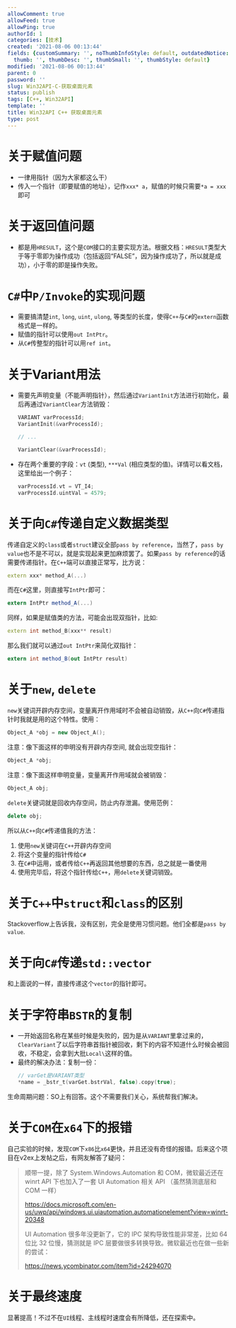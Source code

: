 ```yaml
---
allowComment: true
allowFeed: true
allowPing: true
authorId: 1
categories: [技术]
created: '2021-08-06 00:13:44'
fields: {customSummary: '', noThumbInfoStyle: default, outdatedNotice: 'no', reprint: standard,
  thumb: '', thumbDesc: '', thumbSmall: '', thumbStyle: default}
modified: '2021-08-06 00:13:44'
parent: 0
password: ''
slug: Win32API-C-获取桌面元素
status: publish
tags: [C++, Win32API]
template: ''
title: Win32API C++ 获取桌面元素
type: post
---
```

# 关于赋值问题

- 一律用指针（因为大家都这么干）
- 传入一个指针（即要赋值的地址），记作`xxx* a`，赋值的时候只需要`*a = xxx`即可

# 关于返回值问题

- 都是用`HRESULT`，这个是`COM`接口的主要实现方法。根据文档：`HRESULT`类型大于等于零即为操作成功（包括返回“FALSE”，因为操作成功了，所以就是成功），小于零的即是操作失败。

# `C#`中`P/Invoke`的实现问题

- 需要搞清楚`int`, `long`, `uint`, `ulong`, 等类型的长度，使得`C++`与`C#`的`extern`函数格式是一样的。
- 赋值的指针可以使用`out IntPtr`。
- 从`C#`传整型的指针可以用`ref int`。

# 关于Variant用法

- 需要先声明变量（不能声明指针），然后通过`VariantInit`方法进行初始化，最后再通过`VariantClear`方法销毁：
	```C++
	VARIANT varProcessId;
	VariantInit(&varProcessId);

	// ...

	VariantClear(&varProcessId);
	```
- 存在两个重要的字段：`vt` (类型), `***Val` (相应类型的值)。详情可以看文档，这里给出一个例子：
	```C++
	varProcessId.vt = VT_I4;
    varProcessId.uintVal = 4579;
	```

# 关于向`C#`传递自定义数据类型

传递自定义的`class`或者`struct`建议全部`pass by reference`，当然了，`pass by value`也不是不可以，就是实现起来更加麻烦罢了。如果`pass by reference`的话需要传递指针。在`C++`端可以直接正常写，比方说：

```C++
extern xxx* method_A(...)
```

而在`C#`这里，则直接写`IntPtr`即可：

```C#
extern IntPtr method_A(...)
```

同样，如果是赋值类的方法，可能会出现双指针，比如:

```C++
extern int method_B(xxx** result)
```

那么我们就可以通过`out IntPtr`来简化双指针：

```C#
extern int method_B(out IntPtr result)
```

# 关于`new`, `delete`

`new`关键词开辟内存空间，变量离开作用域时不会被自动销毁，从`C++`向`C#`传递指针时我就是用的这个特性。使用：

```C++
Object_A *obj = new Object_A();
```

注意：像下面这样的申明没有开辟内存空间, 就会出现空指针：

```C++
Object_A *obj;
```

注意：像下面这样申明变量，变量离开作用域就会被销毁：

```C++
Object_A obj;
```

`delete`关键词就是回收内存空间，防止内存泄漏。使用范例：

```C++
delete obj;
```

所以从`C++`向`C#`传递值我的方法：
1. 使用`new`关键词在`C++`开辟内存空间
2. 将这个变量的指针传给`C#`
3. 在`C#`中运用，或者传给`C++`再返回其他想要的东西，总之就是一番使用
4. 使用完毕后，将这个指针传给`C++`，用`delete`关键词销毁。

# 关于`C++`中`struct`和`class`的区别

Stackoverflow上告诉我，没有区别，完全是使用习惯问题。他们全都是`pass by value`.

# 关于向`C#`传递`std::vector`

和上面说的一样，直接传递这个`vector`的指针即可。

# 关于字符串`BSTR`的复制

- 一开始返回名称在某些时候是失败的，因为是从`VARIANT`里拿过来的，`ClearVariant`了以后字符串首指针被回收，剩下的内容不知道什么时候会被回收，不稳定，会拿到大批`Local\`这样的值。
- 最终的解决办法：复制一份：
  ```C++
  // varGet是VARIANT类型
  *name = _bstr_t(varGet.bstrVal, false).copy(true);
  ```

生命周期问题：SO上有回答。这个不需要我们关心，系统帮我们解决。

# 关于`COM`在`x64`下的报错

自己实验的时候，发现`COM`下`x86`比`x64`更快，并且还没有奇怪的报错。后来这个项目在v2ex上发帖之后，有网友解答了疑问：

> 顺带一提，除了 System.Windows.Automation 和 COM，微软最近还在 winrt API 下也加入了一套 UI Automation 相关 API （虽然猜测底层和 COM 一样）
>
> https://docs.microsoft.com/en-us/uwp/api/windows.ui.uiautomation.automationelement?view=winrt-20348
>
> UI Automation 很多年没更新了，它的 IPC 架构导致性能非常差，比如 64 位比 32 位慢，猜测就是 IPC 层要做很多转换导致。微软最近也在做一些新的尝试：
>
> https://news.ycombinator.com/item?id=24294070

# 关于最终速度

显著提高！不过不在`UI`线程、主线程时速度会有所降低，还在探索中。
